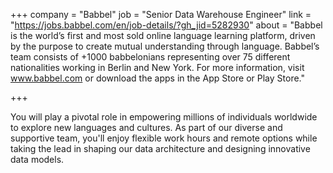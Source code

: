 +++
company = "Babbel"
job = "Senior Data Warehouse Engineer"
link = "https://jobs.babbel.com/en/job-details/?gh_jid=5282930"
about = "Babbel is the world’s first and most sold online language learning platform, driven by the purpose to create mutual understanding through language. Babbel’s team consists of +1000 babbelonians representing over 75 different nationalities working in Berlin and New York. For more information, visit www.babbel.com or download the apps in the App Store or Play Store."

+++

You will play a pivotal role in empowering millions of individuals worldwide to explore new languages and cultures. As part of our diverse and supportive team, you'll enjoy flexible work hours and remote options while taking the lead in shaping our data architecture and designing innovative data models.